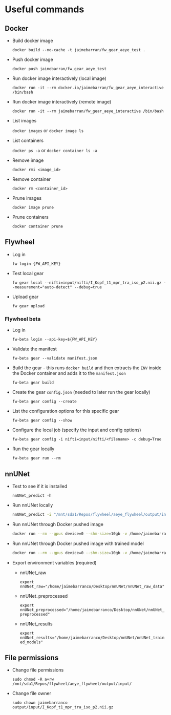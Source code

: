 # Useful commands

## Docker

- Build docker image

    `docker build --no-cache -t jaimebarran/fw_gear_aeye_test .`

- Push docker image

    `docker push jaimebarran/fw_gear_aeye_test`

- Run docker image interactively (local image)

    `docker run -it --rm docker.io/jaimebarran/fw_gear_aeye_interactive /bin/bash`

- Run docker image interactively (remote image)

    `docker run -it --rm jaimebarran/fw_gear_aeye_interactive /bin/bash`

- List images

    `docker images` or `docker image ls`

- List containers

    `docker ps -a` or `docker container ls -a`

- Remove image

    `docker rmi <image_id>`

- Remove container

    `docker rm <container_id>`

- Prune images

    `docker image prune`

- Prune containers

    `docker container prune`

## Flywheel

- Log in

    `fw login {FW_API_KEY}`

- Test local gear

    `fw gear local --nifti=input/nifti/I_Kopf_t1_mpr_tra_iso_p2.nii.gz --measurement="auto-detect" --debug=true`

- Upload gear

    `fw gear upload`

### Flywheel beta

- Log in

    `fw-beta login --api-key=${FW_API_KEY}`

- Validate the manifest

    `fw-beta gear --validate manifest.json`

- Build the gear - this runs `docker build` and then extracts the `ENV` inside the Docker container and adds it to the `manifest.json`

    `fw-beta gear build`

- Create the gear `config.json` (needed to later run the gear locally)

    `fw-beta gear config --create`

- List the configuration options for this specific gear

    `fw-beta gear config --show`

- Configure the local job (specify the input and config options)

    `fw-beta gear config -i nifti=input/nifti/<filename> -c debug=True`

- Run the gear locally

    `fw-beta gear run --rm`

## nnUNet

- Test to see if it is installed

    `nnUNet_predict -h`

- Run nnUNet locally

    ```bash
    nnUNet_predict -i "/mnt/sda1/Repos/flywheel/aeye_flywheel/output/input" -o "/mnt/sda1/Repos/flywheel/aeye_flywheel/output/output" -tr nnUNetTrainerV2 -ctr nnUNetTrainerV2CascadeFullRes -m 3d_fullres -p nnUNetPlansv2.1 -t Task313_Eye
    ```

- Run nnUNet through Docker pushed image

    ```bash
    docker run --rm --gpus device=0 --shm-size=10gb -v /home/jaimebarranco/Desktop/nnUNet:/opt/nnunet_resources jaimebarran/fw_gear_aeye_interactive:latest nnUNet_predict -i /opt/nnunet_resources/nnUNet_inference/input -o /opt/nnunet_resources/nnUNet_inference/output -tr nnUNetTrainerV2 -ctr nnUNetTrainerV2CascadeFullRes -m 3d_fullres -p nnUNetPlansv2.1 -t Task313_Eye
    ```

- Run nnUNet through Docker pushed image with trained model

    ```bash
    docker run --rm --gpus device=0 --shm-size=10gb -v /home/jaimebarranco/Downloads/nnUNet_inference:/tmp jaimebarran/fw_gear_aeye_interactive:latest nnUNet_predict -i /tmp/input -o /tmp/output -tr nnUNetTrainerV2 -ctr nnUNetTrainerV2CascadeFullRes -m 3d_fullres -p nnUNetPlansv2.1 -t Task313_Eye
    ```

- Export environment variables (required)

  - nnUNet_raw

    `export nnUNet_raw="/home/jaimebarranco/Desktop/nnUNet/nnUNet_raw_data"`

  - nnUNet_preprocessed

    `export nnUNet_preprocessed="/home/jaimebarranco/Desktop/nnUNet/nnUNet_preprocessed"`

  - nnUNet_results

    `export nnUNet_results="/home/jaimebarranco/Desktop/nnUNet/nnUNet_trained_models"`

## File permissions

- Change file permissions

    `sudo chmod -R a+rw /mnt/sda1/Repos/flywheel/aeye_flywheel/output/input/`

- Change file owner

    `sudo chown jaimebarranco output/input/I_Kopf_t1_mpr_tra_iso_p2.nii.gz`
